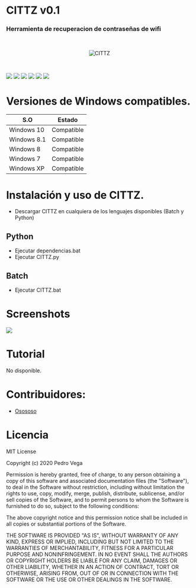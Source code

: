 # CITTZ v0.1
<h3> Herramienta de recuperacion de contraseñas de wifi</h3>
<br/>
<p align="center">
<img src="https://imgur.com/t8H61TE.jpg" title="CITTZ">
</p>
<br/>

<img src="https://imgur.com/TAuS5PE.jpg"> <img src="https://imgur.com/4NzFbFQ.jpg"> <img src="https://imgur.com/l2vHvj8.jpg"> <img src="https://imgur.com/mCapHNr.jpg"> <img src="https://imgur.com/4mZdxc8.jpg"> <img src="https://imgur.com/x4ikBPI.jpg">
<br/>

# Versiones de Windows compatibles.


|     S.O      |   Estado      |
|--------------|---------------| 
| Windows 10   | Compatible    |
| Windows 8.1  | Compatible    |
| Windows 8    | Compatible    |
| Windows 7    | Compatible    |
| Windows XP   | Compatible    |

# Instalación y uso de CITTZ.

* Descargar CITTZ en cualquiera de los lenguajes disponibles (Batch y Python)

## Python

* Ejecutar dependencias.bat
* Ejecutar CITTZ.py

## Batch

* Ejecutar CITTZ.bat

# Screenshots

<img src="https://github.com/wrrulos/CITTZ/blob/main/img-github/cittz-linux.png">

# Tutorial 

<p> No disponible.</p>

# Contribuidores: 

- <a href="https://github.com/oscarsanchezt"> Osososo </a>

# Licencia 

MIT License

Copyright (c) 2020 Pedro Vega

Permission is hereby granted, free of charge, to any person obtaining a copy
of this software and associated documentation files (the "Software"), to deal
in the Software without restriction, including without limitation the rights
to use, copy, modify, merge, publish, distribute, sublicense, and/or sell
copies of the Software, and to permit persons to whom the Software is
furnished to do so, subject to the following conditions:

The above copyright notice and this permission notice shall be included in all
copies or substantial portions of the Software.

THE SOFTWARE IS PROVIDED "AS IS", WITHOUT WARRANTY OF ANY KIND, EXPRESS OR
IMPLIED, INCLUDING BUT NOT LIMITED TO THE WARRANTIES OF MERCHANTABILITY,
FITNESS FOR A PARTICULAR PURPOSE AND NONINFRINGEMENT. IN NO EVENT SHALL THE
AUTHORS OR COPYRIGHT HOLDERS BE LIABLE FOR ANY CLAIM, DAMAGES OR OTHER
LIABILITY, WHETHER IN AN ACTION OF CONTRACT, TORT OR OTHERWISE, ARISING FROM,
OUT OF OR IN CONNECTION WITH THE SOFTWARE OR THE USE OR OTHER DEALINGS IN THE
SOFTWARE.

 
